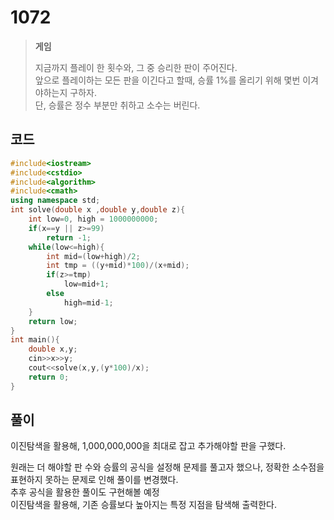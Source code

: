 # 1072

> __게임__
>
> 지금까지 플레이 한 횟수와, 그 중 승리한 판이 주어진다.  
> 앞으로 플레이하는 모든 판을 이긴다고 할때, 승률 1%를 올리기 위해 몇번 이겨야하는지 구하자.  
> 단, 승률은 정수 부분만 취하고 소수는 버린다.

## 코드

```c++
#include<iostream>
#include<cstdio>
#include<algorithm>
#include<cmath>
using namespace std;
int solve(double x ,double y,double z){
    int low=0, high = 1000000000;
    if(x==y || z>=99)
        return -1;
    while(low<=high){
        int mid=(low+high)/2;
        int tmp = ((y+mid)*100)/(x+mid);
        if(z>=tmp)
            low=mid+1;
        else
            high=mid-1;
    }
    return low;
}
int main(){
    double x,y;
    cin>>x>>y;
    cout<<solve(x,y,(y*100)/x);
    return 0;
}
```

## 풀이

이진탐색을 활용해, 1,000,000,000을 최대로 잡고 추가해야할 판을 구했다.

원래는 더 해야할 판 수와 승률의 공식을 설정해 문제를 풀고자 했으나, 정확한 소수점을 표현하지 못하는 문제로 인해 풀이를 변경했다.  
추후 공식을 활용한 풀이도 구현해볼 예정  
이진탐색을 활용해, 기존 승률보다 높아지는 특정 지점을 탐색해 출력한다.
